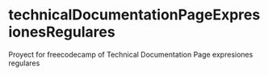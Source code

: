# technicalDocumentationPageExpresionesRegulares
Proyect for freecodecamp of Technical Documentation Page expresiones regulares
